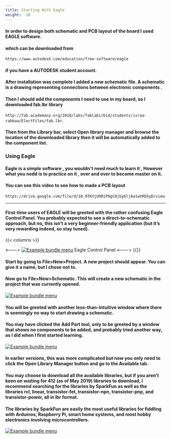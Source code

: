 ```yaml
---
title: Starting With Eagle
weight: -10
---
```

#### In order to design both schematic and PCB layout of the board I used EAGLE software. 
#### which can be downloaded from 
```https://www.autodesk.com/education/free-software/eagle``` 
#### if you have a AUTODESK student account.

#### After installation was complete I added a new schematic file. A schematic is a drawing representing connections between electronic components . 
#### Then I should add the components I need to use in my board, so I downloaded fab.lbr library
```http://fab.academany.org/2018/labs/fablabirbid/students/israa-rabbaa/ElectFiles/fab.lbr```.
#### Then from the Library bar, select Open library manager and browse the location of the downloaded library then it will be automatically added to the component list.

### Using Eagle 
#### Eagle is a simple software , you wouldn't need much to learn it , However what you nedd is to practice on it , over and over to become master on it.
#### You can see this video to see how to made a PCB layout
```https://drive.google.com/file/d/10_0TKVjUORiP6gC0jGy6ljAa1wVREkyD/view```

___________________________________________________________________________

#### First-time users of EAGLE will be greeted with the rather confusing Eagle Control Panel. You probably expected to see a direct-to-schematic approach, but no, this isn’t a very beginner-friendly application (but it’s very rewarding indeed, so stay tuned).

{{< columns >}}

<--->
[![Example bundle menu](/media/GSE1.png)](/media/GSE1.png)
            Eagle Control Panel
<--->
{{</columns>}}


#### Start by going to File>New>Project. A new project should appear. You can give it a name, but I chose not to.

#### Now go to File>New>Schematic. This will create a new schematic in the project that was currently opened.


[![Example bundle menu](/media/GSE2.png)](/media/GSE2.png)



#### You will be greeted with another less-than-intuitive window where there is seemingly no way to start drawing a schematic.
#### You may have clicked the Add Part tool, only to be greeted by a window that shows no components to be added, and probably tried another way, as I did when I first started learning.


[![Example bundle menu](/media/GSE3.png)](/media/GSE3.png)


#### In earlier versions, this was more complicated but now you only need to click the Open Library Manager button and go to the Available tab.

#### You may choose to download all the available libraries, but if you aren’t keen on waiting for 412 (as of May 2019) libraries to download, I recommend searching for the libraries by SparkFun as well as the libraries rcl, linear, transistor-fet, transistor-npn, transistor-pnp, and transistor-power, all in lbr format.

#### The libraries by SparkFun are easily the most useful libraries for fiddling with Arduinos, Raspberry Pi, smart home systems, and most hobby electronics involving microcontrollers.


[![Example bundle menu](/media/GSE4.png)](/media/GSE4.png)


